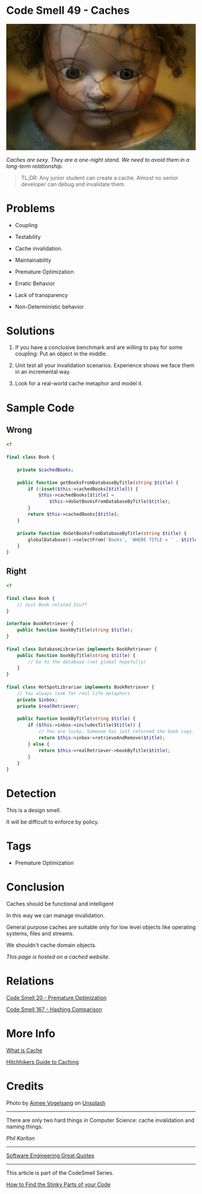 # Code Smell 49 - Caches

![Code Smell 49 - Caches](Code%20Smell%2049%20-%20Caches.jpg)

*Caches are sexy. They are a one-night stand. We need to avoid them in a long-term relationship.*

> TL;DR: Any junior student can create a cache. Almost no senior developer can debug and invalidate them.

# Problems

- Coupling

- Testability

- Cache invalidation.

- Maintainability

- Premature Optimization

- Erratic Behavior

- Lack of transparency

- Non-Deterministic behavior

# Solutions

1. If you have a conclusive benchmark and are willing to pay for some coupling: Put an object in the middle.

2. Unit test all your invalidation scenarios. Experience shows we face them in an incremental way.

3. Look for a real-world cache metaphor and model it.

# Sample Code

## Wrong

[Gist Url]: # (https://gist.github.com/mcsee/c429e71f6b0239b83e7e307feb5927fe)
```php
<?

final class Book {

    private $cachedBooks;

    public function getBooksFromDatabaseByTitle(string $title) {
        if (!isset($this->cachedBooks[$title])) {
            $this->cachedBooks[$title] = 
                $this->doGetBooksFromDatabaseByTitle($title);
        }
        return $this->cachedBooks[$title];
    }

    private function doGetBooksFromDatabaseByTitle(string $title) {
        globalDatabase()->selectFrom('Books', 'WHERE TITLE = ' . $title);
    }
}
```

## Right

[Gist Url]: # (https://gist.github.com/mcsee/7b6a2b5eb49cbb4dc690a2657d6837d0)
```php
<?

final class Book {
    // Just Book related Stuff
}

interface BookRetriever {
    public function bookByTitle(string $title);
}

final class DatabaseLibrarian implements BookRetriever {
    public function bookByTitle(string $title) {
        // Go to the database (not global hopefully)
    }
}

final class HotSpotLibrarian implements BookRetriever {
    // You always look for real life metaphors
    private $inbox;
    private $realRetriever;

    public function bookByTitle(string $title) {
        if ($this->inbox->includesTitle($title)) {
            // You are lucky. Someone has just returned the book copy.
            return $this->inbox->retrieveAndRemove($title);
        } else {
            return $this->realRetriever->bookByTitle($title);
        }
    }
}
```

# Detection

This is a design smell.

It will be difficult to enforce by policy.

# Tags

- Premature Optimization

# Conclusion

Caches should be functional and intelligent

In this way we can manage invalidation.

General purpose caches are suitable only for low level objects like operating systems, files and streams. 

We shouldn't cache domain objects.

*This page is hosted on a cached website.*

# Relations

[Code Smell 20 - Premature Optimization](https://github.com/mcsee/Software-Design-Articles/tree/main/Articles/Code%20Smells/Code%20Smell%2020%20-%20Premature%20Optimization/readme.md)

[Code Smell 167 - Hashing Comparison](https://github.com/mcsee/Software-Design-Articles/tree/main/Articles/Code%20Smells/Code%20Smell%20167%20-%20Hashing%20Comparison/readme.md)
 
# More Info

[What is Cache](https://dev.vamsirao.com/what-is-cache-and-common-ways-of-using-it)

[Hitchhikers Guide to Caching](https://frankel.hashnode.dev/a-hitchhikers-guide-to-caching-patterns)

# Credits

Photo by [Aimee Vogelsang](https://unsplash.com/@vogelina) on [Unsplash](https://unsplash.com/)

* * *

There are only two hard things in Computer Science: cache invalidation and naming things.

_Phil Karlton_
 
* * *
 
[Software Engineering Great Quotes](https://github.com/mcsee/Software-Design-Articles/tree/main/Articles/Quotes/Software%20Engineering%20Great%20Quotes/readme.md)

* * *

This article is part of the CodeSmell Series.

[How to Find the Stinky Parts of your Code](https://github.com/mcsee/Software-Design-Articles/tree/main/Articles/Code%20Smells/How%20to%20Find%20the%20Stinky%20parts%20of%20your%20Code/readme.md)